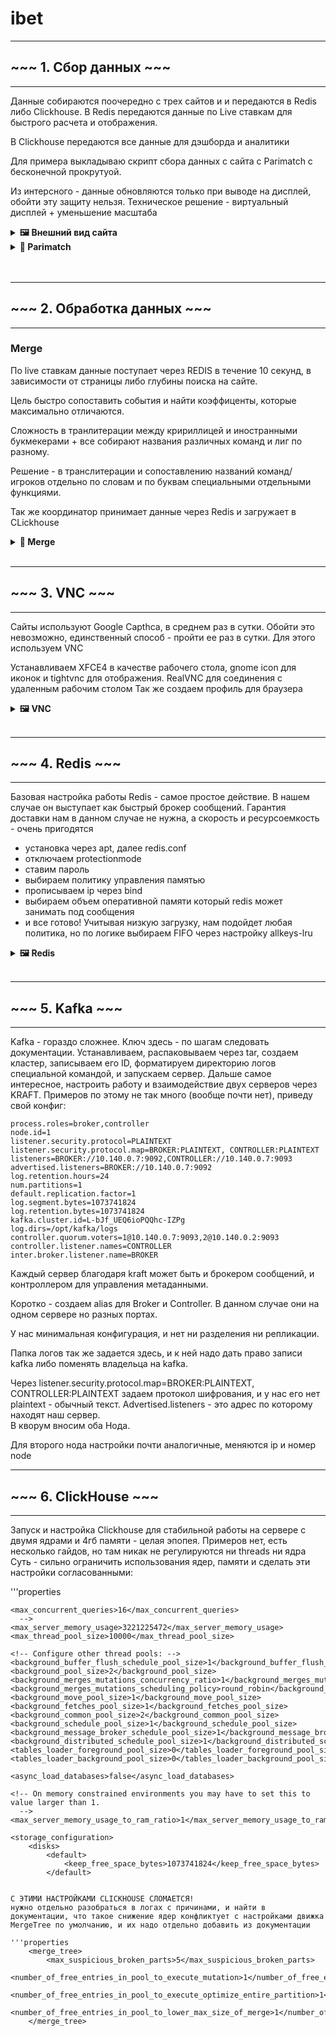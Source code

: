 # ibet

---
<a id="ibet-scraping-section"></a>
## ~~~ 1. Сбор данных ~~~
--- 

Данные собираются поочередно с трех сайтов и и передаются в Redis либо Clickhouse.
В Redis передаются данные по Live ставкам для быстрого расчета и отображения.

В Clickhouse передаются все данные для дэшборда и аналитики
  
Для примера выкладываю скрипт сбора данных с сайта с Parimatch с бесконечной прокрутуой. 

Из интерсного - данные обновляются только при выводе на дисплей, обойти эту защиту нельзя. 
Техническое решение - виртуальный дисплей + уменьшение масштаба


<details>
  <summary><strong>🖼️ Внешний вид сайта</strong></summary>

  ![Внешний вид сайта](https://raw.githubusercontent.com/sazhiromru/images/refs/heads/main/pari-live-section.PNG)
</details>

<details>
  <summary><strong>📜 Parimatch</strong></summary>

```python
from bs4 import BeautifulSoup
from selenium.webdriver.chrome.service import Service
import time
import re
from selenium.webdriver.common.by import By
from random import uniform
from datetime import datetime, timedelta
import os
from selenium.webdriver.chrome.service import Service
from selenium.webdriver.firefox.service import Service
from selenium.webdriver.firefox.options import Options
from selenium import webdriver
import clickhouse_connect
import pandas as pd

os.environ["DISPLAY"] = ":1.0"

def initialize_driver():

    profile_path = '/home/venediktovga/.mozilla/firefox/a6k6fc50.default-release'
    options = Options()
    options.set_preference("profile", profile_path)
    

    options.set_preference("layout.css.devPixelsPerPx", "0.25")  # Уменьшаем Масштаб для быстрого сканирования данных
    options.set_preference("browser.sessionstore.privacy_level", 2)

    options.add_argument("--disable-infobars")  
    options.add_argument("--start-maximized")
    options.add_argument("--no-sandbox") 
    options.add_argument("--disable-dev-shm-usage")  
    options.add_argument("--start-maximized")
    options.set_preference("permissions.default.image", 2) 
    options.set_preference("browser.cache.disk.enable", False)
    options.set_preference("browser.cache.memory.enable", False)
    options.set_preference("browser.sessionstore.privacy_level", 2)

    service = Service("/usr/local/bin/geckodriver")  # Используем Мозила для скорости + плагины для user agent
    service.log_path = os.devnull


    driver = webdriver.Firefox(service=service, options=options)
    driver.set_window_size(1920, 1080) 
    print('Запустили драйвер Firefox')
    driver.set_page_load_timeout(70)  
    time.sleep(2) 
    driver.maximize_window()  

    return driver

#архив результатов за вчерашний день для аналитики

def source_page(driver):
    date = (datetime.now() - timedelta(days = 1))
    url_part = date.strftime('%Y-%m-%d')
    url = f'https://pari.ru/results?date={url_part}'
    driver.get(url)
    time.sleep(14)
    return date

def extract(driver,date):
    data = driver.page_source
    soup = BeautifulSoup(data, 'html.parser')
    matches = soup.find_all('div', class_='results-event--Me6XJ')
    results_list = []
    for match in matches:
        row = []
        #дата
        row.append(date)
        #категория
        category = match.find_previous('div', class_ = re.compile(r'results-sport__caption-container--e43SF'))
        row.append(category.text)
        #подраздел
        try:
            subcategory =  match.find_previous('div', class_ = re.compile(r'overflowed-text--JHSWr results-competition__caption--zmv7q'))
            row.append(subcategory.text)
        except Exception:
            row.append('no subcategory')
        teams = match.find_all('div', class_=re.compile(r'results-event-team__name'))
        team_list = [team.get_text(strip = True) for team in teams]
        #команда 1 и 2
        row.extend(team_list)
        #событие
        try:
            row.append(' — '.join([team_list[0],team_list[1]]))
        except Exception:
            row.append('-')
        #счет   
        try:
            scores = match.find_all('div', class_=re.compile(r'results-scoreBlock__score--XvlMM _summary--Jt8Ej _bold--JaGTY'))
            score_list = [str(score.get_text(strip = True)) for score in scores]
            if len(score_list) == 2:
                row.extend(score_list)
            else:
                row.append('-')
                row.append('-')
        except Exception:
            row.append('-')
            row.append('-')
        #исход
        try:
            if int(score_list[0])> int(score_list[1]):
                row.append('1')
            elif int(score_list[1])> int(score_list[0]):
                row.append('2')
            elif int(score_list[0]) == int(score_list[1]):
                row.append('X')
            else:
                row.append('-')
        except Exception:
            row.append('-')
        try:
            row.append(int(score_list[0]) - int(score_list[1]))
            row.append(int(score_list[1]) - int(score_list[0]))
        except Exception:
            row.append(-1000)
            row.append(-1000)
        try:
            row.append((int(score_list[0])+int(score_list[1])))
        except Exception:
            row.append(-1000)
        results_list.append(row)
    column_names = ["date", "category", "subcategory", "team1", "team2", "event", "score1", "score2", "stavka", "f1", "f2", "total"]
    df = pd.DataFrame(results_list, columns = column_names)
    df.to_csv('results.csv', index = False, encoding='UTF-8-sig')
    upload(results_list)

def scroll_container(driver,date):
    count_repeat_break = 0
    count = 0
    while True:
        extract(driver,date)
        print(f'данные прогона {count} загружены')
        # Проверяем окончание промотки через то же повторение элементов
        elements = driver.find_elements(By.CLASS_NAME, "results-event--Me6XJ")
        last_element = elements[-1] if elements else None  
        if last_element:
            driver.execute_script("arguments[0].scrollIntoView({block: 'start', inline: 'nearest'});", last_element)
            count+=1
        print(f'спуск номер {count}')
        time.sleep(uniform(9,11))
        elements = driver.find_elements(By.CLASS_NAME, "results-event--Me6XJ")
        new_last_element = elements[-1]
        if new_last_element == last_element:
            count_repeat_break+=1
        else:
            count_repeat_break = 0
        if count_repeat_break == 3:
            break
    client = clickhouse_connect.get_client(host='10.140.0.7', port=8123, username='default', password='******')
    client.insert('ibet.results_date', [(datetime.now(),)], column_names='date')

#Загружаем напрямую в CLickhouse

def upload(extracted_data):
    client = clickhouse_connect.get_client(host='10.140.0.7', port=8123, username='default', password='******')
    client.insert('ibet.results',extracted_data, column_names = ["date", "category", "subcategory", "team1", "team2", "event", "score1", "score2", "stavka", "f1", "f2", "total"]
)

def main():
    try:
        driver = initialize_driver()
        date = source_page(driver)
        scroll_container(driver,date)

    finally:
        driver.quit()

if __name__ == '__main__':
    main()
```

</details>
<br></br>

---
<a id="ibet-wrangling-section"></a>
## ~~~ 2. Обработка данных ~~~
--- 


### Merge  

По live ставкам данные поступает через REDIS в течение 10 секунд, в зависимости от страницы либо глубины поиска на сайте.

Цель быстро сопоставить события и найти коэффиценты, которые максимально отличаются.

Сложность в транлитерации между кририллицей и иностранными букмекерами + все собирают названия различных команд и лиг по разному.

Решение - в транслитерации и сопоставлению названий команд/игроков отдельно по словам и по буквам специальными отдельными функциями.

Так же координатор принимает данные через Redis и загружает в CLickhouse

<details>
  <summary><strong>📜 Merge </strong></summary>

```python
import redis
import time
from datetime import datetime,timedelta
from random import uniform
import json
import pandas as pd
from io import StringIO
from kafka import KafkaProducer

# Тут все довольно сложно

redis_client = redis.StrictRedis(
    host='localhost', 
    port=6379, 
    password='*****', 
    decode_responses=True
)

# Во первых для синхронизации мы отправляем тайминги, рандомные, раз в 4 минуты +-60 секунд скраперы начинают синхронный сбор данных
def publish_timing():
    result = []
    big_pause_delta = uniform(140,250)
    big_pause = (datetime.now() + timedelta(seconds = big_pause_delta)).timestamp()
    delta1 = uniform(15,21)
    time1 = (datetime.now() + timedelta(seconds=delta1)).timestamp()
    result.extend([big_pause,time1])
    message = json.dumps(result)
    redis_client.publish('timings', message)
    print(f'отправлено сообщение {message}')
    return big_pause

# перед началом сбора ждем готовности скраперов, получаем отмашку
def gotovo():
    pubsub = redis_client.pubsub()
    pubsub.subscribe('gotovo')
    count = 0
    for message in pubsub.listen():
        if message['type'] == 'message' and message['data'] == 'gotovo':
            count+=1
            print(f'polycheno otvetov {count}')
            if count == 3:
                return True
        elif message['type'] == 'message' and message['data'] == 'ne gotovo':
            return False

# Функции делят команды на отельные слова, делают транслитерацию при необходимости, сравнивают слова побуквенно. 
# Сравнение стандартными библиотеками для оценки схожести не работает!
def are_words_equal_with_tolerance(word1, word2):

    if abs(len(word1) - len(word2)) > 2:
        return False  #

    # Считаем количество несовпадающих символов
    diff_count = sum(1 for a, b in zip(word1, word2) if a != b)
    
    # Добавляем к числу отличий разницу в длине слов, если слова разной длины
    diff_count += abs(len(word1) - len(word2))
    
    # Если различаются более чем на 2 символа, то считаем, что они не совпадают
    return diff_count <= 2

def compare_names(name1, name2):
    # Разделяем имена на части по символам "-" или "—"
    parts1 = [part.strip() for part in name1.replace('—', '-').split('-') if len(part.strip())>=3]
    words1_1 = [word.strip() for word in parts1[0].split(' ') if len(word.strip())>4]
    words1_2 = [word.strip() for word in parts1[1].split(' ') if len(word.strip())>4]
    parts2 = [part.strip() for part in name2.replace('—', '-').split('-') if len(part.strip())>=3]
    words2_1 = [word.strip() for word in parts2[0].split(' ') if len(word.strip())>4]
    words2_2 = [word.strip() for word in parts2[1].split(' ') if len(word.strip())>4]
    check1 = False
    check2 = False

    for words1 in words1_1:
        for words2 in words2_1:
            if are_words_equal_with_tolerance(words1,words2) == True:
                check1 = True
                break
    for words1 in words1_2:
        for words2 in words2_2:
            if are_words_equal_with_tolerance(words1,words2) == True:
                check2 = True
                break
            
    return check1 and check2

# Далее простой merge - собираем из двух ДФ один
def pari_olimp(df1, df2):
    columns_pari = ['event', '1', 'X', '2', 'F1', 'F2', 'Tb', 'Tm', 'F', 'T', 'timestamp', 'category', 'subcategory']
    columns_olimp = ['event_olimp', '1_olimp', 'X_olimp', '2_olimp', 'F1_olimp', 'F2_olimp', 'Tb_olimp', 'Tm_olimp', 'F_olimp', 'T_olimp', 'timestamp_olimp']
    columns_pinn = ['timestamp_pinn', 'cate_pinn', 'event_pinn', 'event_reverse_pinn', '1_pinn', 'X_pinn', '2_pinn', 'F1_pinn', 'F2_pinn', 'Tb_pinn', 'Tm_pinn', 'F_pinn', 'T_pinn']
    

    df2.columns = columns_olimp


    match_indexes = []
    try:
        for index1, row1 in df1.iterrows():

            for index2, row2 in df2.iterrows():
                if compare_names(row1['event'], row2['event_olimp']) == True:
                    match_indexes.append([index1,index2]) 
    except Exception as e:
        print(row1,row2)         


    df = pd.DataFrame(columns=columns_pari+columns_olimp)
    for index1, index2 in match_indexes:
        row1 = df1.iloc[index1]
        row2 = df2.iloc[index2]
        combined = pd.DataFrame({
            **row1.to_dict(),    
            **row2.to_dict()     
        }, index=[0])
        dataframes = [df, combined]
        valid_dataframes = [df for df in dataframes if not df.empty and not df.isna().all().all()]
        df = pd.concat(valid_dataframes, ignore_index=True)
    df.drop_duplicates(subset=['event'], keep= 'last',inplace= True)
    df_olimp = df[['event', 'event_olimp', '1', '1_olimp', 'X', 'X_olimp', '2', '2_olimp', 'F1', 'F1_olimp', 'F2', 'F2_olimp', 'Tb', 'Tb_olimp', 'Tm', 'Tm_olimp', 'F', 'F_olimp', 'T', 'T_olimp', 'timestamp', 'timestamp_olimp', 'category', 'subcategory']]   

    return df_olimp

# Далее простой merge - собираем из двух ДФ один
def pari_pinn(df1, df2):
    columns_pari = ['event', '1', 'X', '2', 'F1', 'F2', 'Tb', 'Tm', 'F', 'T', 'timestamp', 'category', 'subcategory']
    columns_pinn = ['timestamp_pinn', 'cate_pinn', 'event_pinn', 'event_reverse_pinn', '1_pinn', 'X_pinn', '2_pinn', 'F1_pinn', 'F2_pinn', 'Tb_pinn', 'Tm_pinn', 'F_pinn', 'T_pinn']
    

    df2.columns = columns_pinn

    match_indexes = []
    for index1, row1 in df1.iterrows():
        for index2, row2 in df2.iterrows():
            if compare_names(row1['event'], row2['event_pinn']) == True or compare_names(row1['event'], row2['event_reverse_pinn']) == True:
                match_indexes.append([index1,index2])          
            if compare_names(row1['event'], row2['event_pinn']) == False and compare_names(row1['event'], row2['event_reverse_pinn']) == True:
                df2.at[index2, 'event_pinn'] = row2['event_reverse_pinn']
                df2.at[index2, '1_pinn'], df2.at[index2, '2_pinn'] = row2['2_pinn'], row2['1_pinn']
                df2.at[index2, 'F1_pinn'], df2.at[index2, 'F2_pinn'] = row2['F2_pinn'], row2['F1_pinn']



    df2.columns = columns_pinn
    df = pd.DataFrame(columns=columns_pari+columns_pinn)
    for index1, index2 in match_indexes:
        row1 = df1.iloc[index1]
        row2 = df2.iloc[index2]
        combined = pd.DataFrame({
            **row1.to_dict(),    
            **row2.to_dict()     
        }, index=[0])
        dataframes = [df, combined]
        valid_dataframes = [df for df in dataframes if not df.empty and not df.isna().all().all()]
        df = pd.concat(valid_dataframes, ignore_index=True)
    df.drop_duplicates(subset=['event'], keep= 'last',inplace= True)   
    df_pinn = df[['event', 'event_pinn', '1', '1_pinn', 'X', 'X_pinn', '2', '2_pinn', 'F1', 'F1_pinn', 'F2', 'F2_pinn', 'Tb', 'Tb_pinn', 'Tm', 'Tm_pinn', 'F', 'F_pinn', 'T', 'T_pinn', 'timestamp', 'timestamp_pinn', 'category','subcategory','cate_pinn']
    ]

    index_to_drop = []

    for index, row in df_pinn.iterrows():
        if str(row['category']).lower() != str(row['cate_pinn']).lower():
            index_to_drop.append(index)
    print('убираем строки:', index_to_drop)
    df_pinn = df_pinn.drop(index = index_to_drop)
    df_pinn = df_pinn.drop(columns = 'cate_pinn')  
    
    return df_pinn

# из собранных воедино ДФ ищем разницу коэффицентов по совпадающим событиям
def compare(df, event, event_2, _1, _1_2, X, X_2, _2, _2_2, F1, F1_2, F2, F2_2, Tb, Tb_2, Tm, Tm_2, F, F_2, T, T_2, timestamp, timestamp_2, label,subcategory):
    
    numeric_columns = [_1, _1_2, X, X_2, _2, _2_2, F1, F1_2, F2, F2_2, Tb, Tb_2, Tm, Tm_2, F, F_2, T, T_2, timestamp, timestamp_2]
    for col in numeric_columns:
        df[col] = pd.to_numeric(df[col],errors='coerce')

    stavki = []

    for index, row in df.iterrows():
        for pair in [[_1,_1_2], [X, X_2], [_2, _2_2]]:
            try:
                coef = max(row[pair[0]]/row[pair[1]], row[pair[1]]/(row[pair[0]]))
                if  coef>1.15 and abs(row[timestamp] - row[timestamp_2])<30 and (1.1<=row[pair[0]]<=2 or 1.1<=row[pair[1]]<=3):
                    row_stavki = []
                    row_stavki.append(row[event])
                    row_stavki.append(row[label])
                    row_stavki.append(str(pair[0]).replace('_',''))
                    row_stavki.append('-')
                    row_stavki.extend([row[pair[0]], row[pair[1]]])
                    if row[pair[0]]>row[pair[1]]:
                        row_stavki.append('Parimatch')
                    else:
                        row_stavki.append('pinnacle_or_olimp')
                    coef = round(coef, 2)
                    row_stavki.append(coef)
                    row_stavki.append(row[timestamp])
                    row_stavki.append(row[timestamp_2])
                    stavki.append(row_stavki)
            except Exception as e:
                print(f'возникла ошибка {e}')
                pass
            
        for pair in [[F1, F1_2],[F2,F2_2]]:
            if row[F] == row[F_2]:
                try:
                    row_stavki = []
                    coef = max(row[pair[0]]/row[pair[1]], row[pair[1]] / row[pair[0]])
                    if  coef>1.15 and abs(row[timestamp] - row[timestamp_2])<30 and (1.3<=row[pair[0]]<=2 or 1.1<=row[pair[1]]<=3):
                        row_stavki = []
                        row_stavki.append(row[event])
                        row_stavki.append(row[label])
                        row_stavki.append(str(pair[0]).replace('_',''))
                        row_stavki.append(row[F])
                        row_stavki.extend([row[pair[0]], row[pair[1]]])
                        if row[pair[0]]>row[pair[1]]:
                            row_stavki.append('Parimatch')
                        else:
                            row_stavki.append('pinnacle_or_olimp')
                        coef = round(coef, 2)
                        row_stavki.append(coef)
                        row_stavki.append(row[timestamp])
                        row_stavki.append(row[timestamp_2])
                        stavki.append(row_stavki)
                except Exception as e:
                    print(f'возникла ошибка {e}')
                    pass

        for pair in [[Tb, Tb_2],[Tm,Tm_2]]:
            if row[T] == row[T_2]:
                try:
                    row_stavki = []
                    coef = max(row[pair[0]]/row[pair[1]], row[pair[1]] / row[pair[0]])
                    if  coef>1.15 and abs(row[timestamp] - row[timestamp_2])<30 and (1.1<=row[pair[0]]<=2 or 1.1<=row[pair[1]]<=3):
                        row_stavki = []
                        row_stavki.append(row[event])
                        row_stavki.append(row[label])
                        row_stavki.append(str(pair[0]).replace('_',''))
                        row_stavki.append(row[T])
                        row_stavki.extend([row[pair[0]], row[pair[1]]])
                        if row[pair[0]]>row[pair[1]]:
                            row_stavki.append('Parimatch')
                        else:
                            row_stavki.append('pinnacle_or_olimp')
                        coef = round(coef, 2)
                        row_stavki.append(coef)
                        row_stavki.append(row[timestamp])
                        row_stavki.append(row[timestamp_2])
                        stavki.append(row_stavki)
                except Exception as e:
                    print(f'возникла ошибка {e}')
                    pass
    df = pd.DataFrame(stavki, columns = ['Event','Category','Stavka', 'F_T', 'Coef1', 'Coef2','Platform', 'Ratio', 'Timestamp','Timestamp_2'])  
    df.sort_values(by=['Event','Ratio'], inplace=True)    
    df.drop_duplicates(subset='Event', keep='last',inplace=True,ignore_index=True) 
    df.sort_values(by=['Ratio'], inplace=True, ascending=False)   
    return(df)

def listen():
    pubsub = redis_client.pubsub()
    pubsub.subscribe('df')
    df_pari, df_pinn, df_olimp = None, None, None
    count_parimatch, count_pinnacle, count_olimpbet = 0, 0, 0
    
    for message in pubsub.listen():
        if message['type'] == 'message':
            print('получили сообщение')
            string_df = json.loads(message['data'])
            
            if string_df['source'] == 'pinnacle':
                count_pinnacle += 1
                print(f'получили пинакл дф {count_pinnacle}')
                df_pinnacle = string_df['data']
                df_pinn = pd.read_csv(StringIO(df_pinnacle))
                print(df_pinn.shape)
                print(df_pinn.head())
                
            if string_df['source'] == 'parimatch':
                count_parimatch += 1
                print(f'получили париматч дф {count_parimatch}')
                df_parimatch = string_df['data']
                df_pari = pd.read_csv(StringIO(df_parimatch))
                print(df_pari.shape)
                print(df_pari.head())
                
            if string_df['source'] == 'olimpbet':
                count_olimpbet += 1
                print(f'получили олимпбет {count_olimpbet}')
                df_olimpbet = string_df['data']
                df_olimp = pd.read_csv(StringIO(df_olimpbet))
                print(df_olimp.shape)
                print(df_olimp.head())
                
            if count_parimatch == 1 and count_olimpbet == 1 and count_pinnacle == 1:
                print('все данные получены')
                

                df_pari_olimp = None
                df_pari_pinn = None

                if df_pari is not None and df_olimp is not None:
                    df_pari_olimp = pari_olimp(df_pari, df_olimp)
                if df_pari is not None and df_pinn is not None:
                    df_pari_pinn = pari_pinn(df_pari, df_pinn)
                    
                if df_pari_pinn is not None:  
                    df_pinn_final = compare(
                        df_pari_pinn, 
                        event='event', 
                        event_2='event_pinn', 
                        _1='1', 
                        _1_2='1_pinn', 
                        X='X', 
                        X_2='X_pinn', 
                        _2='2', 
                        _2_2='2_pinn', 
                        F1='F1', 
                        F1_2='F1_pinn', 
                        F2='F2', 
                        F2_2='F2_pinn', 
                        Tb='Tb', 
                        Tb_2='Tb_pinn', 
                        Tm='Tm', 
                        Tm_2='Tm_pinn', 
                        F='F', 
                        F_2='F_pinn', 
                        T='T', 
                        T_2='T_pinn', 
                        timestamp='timestamp', 
                        timestamp_2='timestamp_pinn', 
                        label='category',
                        subcategory = 'subcategory'
                    )
                    print('Есть сравнение пари и пинн')
                    df_pinn_final['Platform'] = df_pinn_final['Platform'].str.replace('pinnacle_or_olimp', 'Pinn_Pari')
                    df_pinn_final['Platform'] = df_pinn_final['Platform'].str.replace('Parimatch', 'Pari_Pinn')
                    print(df_pinn_final.head())
                    print(df_pinn_final.shape)

                if df_pari_olimp is not None:
                    df_olimp_final = compare(
                        df_pari_olimp, 
                        event='event', 
                        event_2='event_olimp', 
                        _1='1', 
                        _1_2='1_olimp', 
                        X='X', 
                        X_2='X_olimp', 
                        _2='2', 
                        _2_2='2_olimp', 
                        F1='F1', 
                        F1_2='F1_olimp', 
                        F2='F2', 
                        F2_2='F2_olimp', 
                        Tb='Tb', 
                        Tb_2='Tb_olimp', 
                        Tm='Tm', 
                        Tm_2='Tm_olimp', 
                        F='F', 
                        F_2='F_olimp', 
                        T='T', 
                        T_2='T_olimp', 
                        timestamp='timestamp', 
                        timestamp_2='timestamp_olimp', 
                        label='category',
                        subcategory = 'subcategory'
                    )
                    print('Есть сравнение пари и олимп')
                    df_olimp_final['Platform'] = df_olimp_final['Platform'].str.replace('pinnacle_or_olimp','Olimp_Pari')
                    df_olimp_final['Platform'] = df_olimp_final['Platform'].str.replace('Parimatch','Pari_Olimp')
                    print(df_olimp_final.head())
                    print(df_olimp_final.shape)
                
                # Break the loop after processing
                return df_pinn_final,df_olimp_final

# загружаем в KAFKA найденные несовпадающие коэффиценты
def send_dataframe_to_kafka(df, topic = 'ibet', bootstrap_servers = '10.140.0.2:9092'):
    producer = KafkaProducer(
        bootstrap_servers=bootstrap_servers,
        value_serializer=lambda v: json.dumps(v).encode('utf-8')
    )
    
    for _, row in df.iterrows():

        message = row.to_dict()
        producer.send(topic, message)
        
    producer.flush()
    producer.close()

#Собираем все здесь. 
# Сначала ждем готовность. 
# Затем отправляем время синхронного скрапинга. 
# После получения всех данных сопоставляем значения. 
# Затем загружаем данные в Clickhouse и повторяем

def main(): 
    if gotovo():
        try:
            print('готово')
            time.sleep(1)
            while True:
                big_pause = publish_timing()
                print(f'отправили тайминг {datetime.now()}')
                print('начали слушать')
                pinn,olimp = listen()
                send_dataframe_to_kafka(pinn)
                send_dataframe_to_kafka(olimp)
                print(f'начали спать в {datetime.now()}')
                while time.time()<big_pause+10:
                    time.sleep(1)
                print(f'закончили спать в {datetime.now()}')
        except KeyboardInterrupt:
            print('астанавитесь')   
    else:
        raise ValueError('Не готово')


if __name__ == '__main__':
    main()

```

</details>  
<br>

---
<a id="ibet-VNC"></a>
## ~~~ 3. VNC ~~~
--- 

Сайты используют Google Capthca, в среднем раз в сутки.
Обойти это невозможно, единственный способ - пройти ее раз в сутки.
Для этого используем VNC

Устанавливаем XFCE4 в качестве рабочего стола, gnome icon для иконок и tightvnc для отображения.
RealVNC для соединения с удаленным рабочим столом
Так же создаем профиль для браузера

<details>
  <summary><strong>🖼️ VNC </strong></summary>
  
  ![installation](https://raw.githubusercontent.com/sazhiromru/images/refs/heads/main/ibet/vnc_server_install.PNG)
  ![start VNC](https://github.com/sazhiromru/images/blob/main/ibet/VNCserverstarted.PNG?raw=true)
  ![VNC to localhost](https://github.com/sazhiromru/images/blob/main/ibet/localhost_vnc.PNG?raw=true)
  ![Real VNC](https://github.com/sazhiromru/images/blob/main/ibet/connectin_real_vnc.PNG?raw=true)
  ![remote desktop](https://github.com/sazhiromru/images/blob/main/ibet/remote_desktop_vnc.PNG?raw=true)
</details>  

<br>

---
<a id="ibet-redis"></a>
## ~~~ 4. Redis ~~~
--- 
Базовая настройка работы Redis - самое простое действие. В нашем случае он выступает как быстрый брокер сообщений. Гарантия доставки нам в данном случае не нужна, а скорость и ресурсоемкость - очень пригодятся

- установка через apt, далее redis.conf
- отключаем protectionmode
- ставим пароль
- выбираем политику управления памятью
- прописываем ip через bind
- выбираем объем оперативной памяти который redis может занимать под сообщения
- и все готово!
Учитывая низкую загрузку, нам подойдет любая политика, но по логике выбираем FIFO через настройку allkeys-lru

<details>
  <summary><strong>🖼️ Redis </strong></summary>
  
  ![settings](https://github.com/sazhiromru/images/blob/main/ibet/redis%20setting%20right%20screen.PNG?raw=true)
  ![redis bind](https://github.com/sazhiromru/images/blob/main/ibet/redis_bind.PNG?raw=true)

</details>  

<br>

---
<a id="ibet-kafka"></a>
## ~~~ 5. Kafka ~~~
--- 
Kafka - гораздо сложнее. Ключ здесь - по шагам следовать документации.
Устанавливаем, распаковываем через tar, создаем кластер, записываем его ID, форматируем директорию логов специальной командой, и запускаем сервер.
Дальше самое интересное, настроить работу и взаимодействие двух серверов через KRAFT.
Примеров по этому не так много (вообще почти нет), приведу свой конфиг:

```properties
process.roles=broker,controller
node.id=1
listener.security.protocol=PLAINTEXT
listener.security.protocol.map=BROKER:PLAINTEXT, CONTROLLER:PLAINTEXT
listeners=BROKER://10.140.0.7:9092,CONTROLLER://10.140.0.7:9093
advertised.listeners=BROKER://10.140.0.7:9092
log.retention.hours=24
num.partitions=1
default.replication.factor=1
log.segment.bytes=1073741824
log.retention.bytes=1073741824
kafka.cluster.id=L-bJf_UEQ6ioPQQhc-IZPg
log.dirs=/opt/kafka/logs
controller.quorum.voters=1@10.140.0.7:9093,2@10.140.0.2:9093
controller.listener.names=CONTROLLER
inter.broker.listener.name=BROKER
```

Каждый сервер благодаря kraft может быть и брокером сообщений, и контроллером для управления метаданными.  

Коротко - создаем alias для Broker и Controller. В данном случае они на одном сервере но разных портах.  

У нас минимальная конфигурация, и нет ни разделения ни репликации.  

Папка логов так же задается здесь, и к ней надо дать право записи kafka либо поменять владельца на kafka.  

Через listener.security.protocol.map=BROKER:PLAINTEXT, CONTROLLER:PLAINTEXT задаем протокол шифрования, и у нас его нет plaintext - обычный текст. Advertised.listeners - это адрес по которому находят наш сервер.  
В кворум вносим оба Нода.   

Для второго нода настройки почти аналогичные, меняются ip и номер node

---
<a id="ibet-kafka"></a>
## ~~~ 6. ClickHouse ~~~
--- 
Запуск и настройка Clickhouse для стабильной работы на сервере с двумя ядрами и 4гб памяти - целая эпопея.
Примеров нет, есть несколько гайдов, но там никак не регулируются ни threads ни ядра
Суть - сильно ограничить использования ядер, памяти и сделать эти настройки согласованными:

'''properties
   <!-- Maximum number of concurrent queries. -->
    <max_concurrent_queries>16</max_concurrent_queries>
      -->
    <max_server_memory_usage>3221225472</max_server_memory_usage>
    <max_thread_pool_size>10000</max_thread_pool_size>

    <!-- Configure other thread pools: -->
    <background_buffer_flush_schedule_pool_size>1</background_buffer_flush_schedule_pool_size>
    <background_pool_size>2</background_pool_size>
    <background_merges_mutations_concurrency_ratio>1</background_merges_mutations_concurrency_ratio>
    <background_merges_mutations_scheduling_policy>round_robin</background_merges_mutations_scheduling_policy>
    <background_move_pool_size>1</background_move_pool_size>
    <background_fetches_pool_size>1</background_fetches_pool_size>
    <background_common_pool_size>2</background_common_pool_size>
    <background_schedule_pool_size>1</background_schedule_pool_size>
    <background_message_broker_schedule_pool_size>1</background_message_broker_schedule_pool_size>
    <background_distributed_schedule_pool_size>1</background_distributed_schedule_pool_size>
    <tables_loader_foreground_pool_size>0</tables_loader_foreground_pool_size>
    <tables_loader_background_pool_size>0</tables_loader_background_pool_size>

    <async_load_databases>false</async_load_databases>

    <!-- On memory constrained environments you may have to set this to value larger than 1.
      -->
    <max_server_memory_usage_to_ram_ratio>1</max_server_memory_usage_to_ram_ratio>

    <storage_configuration>
        <disks>
            <default>
                <keep_free_space_bytes>1073741824</keep_free_space_bytes>
            </default>
```

С ЭТИМИ НАСТРОЙКАМИ CLICKHOUSE СЛОМАЕТСЯ!
нужно отдельно разобраться в логах с причинами, и найти в документации, что такое снижение ядер конфликтует с настройками движка MergeTree по умолчанию, и их надо отдельно добавить из документации

'''properties
    <merge_tree>
        <max_suspicious_broken_parts>5</max_suspicious_broken_parts>
        <number_of_free_entries_in_pool_to_execute_mutation>1</number_of_free_entries_in_pool_to_execute_mutation>
        <number_of_free_entries_in_pool_to_execute_optimize_entire_partition>1</number_of_free_entries_in_pool_to_execute_optimize_entire_partition>
        <number_of_free_entries_in_pool_to_lower_max_size_of_merge>1</number_of_free_entries_in_pool_to_lower_max_size_of_merge>
    </merge_tree>
```
